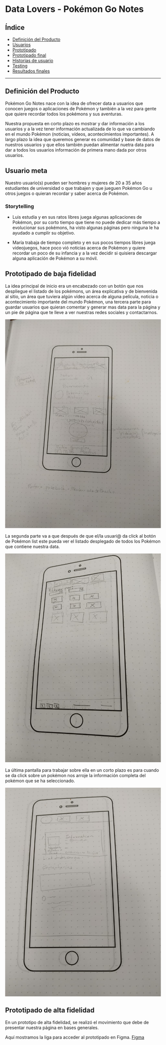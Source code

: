 # Data Lovers - Pokémon Go Notes

## Índice

- [Definición del Producto](#definición-del-producto)
- [Usuarios](#usuario-meta)
- [Prototipado](#prototipado-de-baja-fidelidad)
- [Prototipado final](#Prototipado-de-alta-fidelidad)
- [Historias de usuario](#historias-de-usuario)
- [Testing](#pruebas-con-usuarios)
- [Resultados finales](#resultados)
---

## Definición del Producto

Pokémon Go Notes nace con la idea de ofrecer data a usuarios que conocen juegos o aplicaciones de Pokémon y también a la vez para gente que quiere recordar todos los pokémons y sus aventuras.

Nuestra propuesta en corto plazo es mostrar y dar información a los usuarios y a la vez tener información actualizada de lo que va cambiando en el mundo Pokémon (noticias, vídeos, acontecimientos importantes). A largo plazo la idea que queremos generar es comunidad y base de datos de nuestros usuarios y que ellos también puedan alimentar nuetra data para dar a todos los usuarios información de primera mano dada por otros usuarios.

## Usuario meta

Nuestro usuario(s) pueden ser hombres y mujeres de 20 a 35 años estudiantes de universidad o que trabajen y que jueguen Pokémon Go u otros juegos o quieran recordar y saber acerca de Pokémon.

### Storytelling
- Luis estudia y en sus ratos libres juega algunas aplicaciones de Pokémon, por su corto tiempo que tiene no puede dedicar más tiempo a evolucionar sus pokémons, ha visto algunas páginas pero ninguna le ha ayudado a cumplir su objetivo.

- María trabaja de tiempo completo y en sus pocos tiempos libres juega videojuegos, hace poco vió noticias acerca de Pokémon y quiere recordar un poco de su infancia y a la vez decidir si quisiera descargar alguna aplicación de Pokémon a su móvil.

## Prototipado de baja fidelidad
La idea principal de inicio era un encabezado con un botón que nos despliegue el listado de los pokémons, un área explicativa y de bienvenida al sitio, un área que tuviera algún vídeo acerca de alguna película, noticia o acontecimiento importante del mundo Pokémon, una tercera parte para guardar usuarios que quieran comentar y generar mas data para la página y un pie de página que te lleve a ver nuestras redes sociales y contactarnos.

![Imagen para prototipado baja fidelidad](https://raw.githubusercontent.com/Tita-Navarro/GDL002-data-lovers/test/images/Prototipado_baja_fidelidad_1.jpeg)

La segunda parte va a que después de que el/la usuari@ da click al botón de Pokémon list este pueda ver el listado desplegado de todos los Pokémon que contiene nuestra data.

![Imagen para prototipado baja fidelidad](https://raw.githubusercontent.com/Tita-Navarro/GDL002-data-lovers/test/images/Prototipado_baja_fidelidad_2.jpeg)

La última pantalla para trabajar sobre ella en un corto plazo es para cuando se da click sobre un pokémon nos arroje la información completa del pokémon que se ha seleccionado.

![Imagen para prototipado baja fidelidad](https://raw.githubusercontent.com/Tita-Navarro/GDL002-data-lovers/test/images/Prototipado_baja_fidelidad_3.jpeg)

## Prototipado de alta fidelidad 
En un prototipo de alta fidelidad, se realizó el movimiento que debe de presentar nuestra página en bases generales.

Aquí mostramos la liga para acceder al prototipado en Figma.
[Figma](https://www.figma.com/proto/O40xENLXokBb1MMcjX8rj2Ld/Prototipado-DataLovers?node-id=1%3A2&scaling=scale-down)
